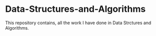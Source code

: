# Data-Structures-and-Algorithms
This repository contains, all the work I have done in Data Strctures and Algorithms.
